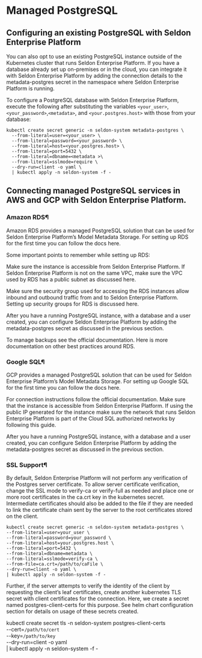 # Managed PostgreSQL

## Configuring an existing PostgreSQL with Seldon Enterprise Platform 
You can also opt to use an existing PostgreSQL instance outside of the Kubernetes cluster that runs Seldon Enterprise Platform. If you have a database already set up on-premises or in the cloud, you can integrate it with Seldon Enterprise Platform by adding the connection details to the metadata-postgres secret in the namespace where Seldon Enterprise Platform is running. 

To configure a PostgreSQL database with Seldon Enterprise Platform, execute the following after substituting the variables `<your_user>`, `<your_password>`,`<metadata>`, and `<your.postgres.host>` with those from your database:
```
kubectl create secret generic -n seldon-system metadata-postgres \
  --from-literal=user=<your_user> \
  --from-literal=password=<your_password> \
  --from-literal=host=<your.postgres.host> \
  --from-literal=port=5432 \
  --from-literal=dbname=<metadata >\
  --from-literal=sslmode=require \
  --dry-run=client -o yaml \
  | kubectl apply -n seldon-system -f -
```  
## Connecting managed PostgreSQL services in AWS and GCP with Seldon Enterprise Platform.

### Amazon RDS¶

Amazon RDS provides a managed PostgreSQL solution that can be used for Seldon Enterprise Platform’s Model Metadata Storage. For setting up RDS for the first time you can follow the docs here.

Some important points to remember while setting up RDS:

Make sure the instance is accessible from Seldon Enterprise Platform. If Seldon Enterprise Platform is not on the same VPC, make sure the VPC used by RDS has a public subnet as discussed here.

Make sure the security group used for accessing the RDS instances allow inbound and outbound traffic from and to Seldon Enterprise Platform. Setting up security groups for RDS is discussed here.

After you have a running PostgreSQL instance, with a database and a user created, you can configure Seldon Enterprise Platform by adding the metadata-postgres secret as discussed in the previous section.

To manage backups see the official documentation. Here is more documentation on other best practices around RDS.

### Google SQL¶

GCP provides a managed PostgreSQL solution that can be used for Seldon Enterprise Platform’s Model Metadata Storage. For setting up Google SQL for the first time you can follow the docs here.

For connection instructions follow the official documentation. Make sure that the instance is accessible from Seldon Enterprise Platform. If using the public IP generated for the instance make sure the network that runs Seldon Enterprise Platform is part of the Cloud SQL authorized networks by following this guide.

After you have a running PostgreSQL instance, with a database and a user created, you can configure Seldon Enterprise Platform by adding the metadata-postgres secret as discussed in the previous section.

### SSL Support¶

By default, Seldon Enterprise Platform will not perform any verification of the Postgres server certificate. To allow server certificate verification, change the SSL mode to verify-ca or verify-full as needed and place one or more root certificates in the ca.crt key in the kubernetes secret. Intermediate certificates should also be added to the file if they are needed to link the certificate chain sent by the server to the root certificates stored on the client.

```
kubectl create secret generic -n seldon-system metadata-postgres \
--from-literal=user=your_user \
--from-literal=password=your_password \
--from-literal=host=your.postgres.host \
--from-literal=port=5432 \
--from-literal=dbname=metadata \
--from-literal=sslmode=verify-ca \
--from-file=ca.crt=/path/to/caFile \
--dry-run=client -o yaml \
| kubectl apply -n seldon-system -f -
```
Further, if the server attempts to verify the identity of the client by requesting the client’s leaf certificates, create another kubernetes TLS secret with client certificates for the connection. Here, we create a secret named postgres-client-certs for this purpose. See helm chart configuration section for details on usage of these secrets created.

kubectl create secret tls -n seldon-system postgres-client-certs \
--cert=`/path/to/cert` \
--key=`/path/to/key` \
--dry-run=client -o yaml \
| kubectl apply -n seldon-system -f -